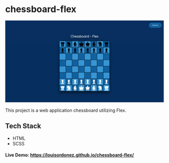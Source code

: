 # chessboard-flex

![Screenshot](./assets/images/screenshot.png)

This project is a web application chessboard utilizing Flex.

## Tech Stack

- HTML
- SCSS

#### Live Demo: https://louisordonez.github.io/chessboard-flex/
